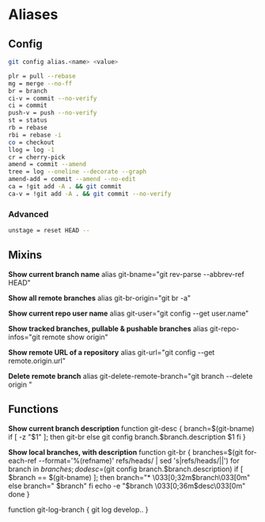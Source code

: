 # Aliases

## Config

```bash
git config alias.<name> <value>
```

```bash
plr = pull --rebase
mg = merge --no-ff
br = branch
ci-v = commit --no-verify
ci = commit
push-v = push --no-verify
st = status
rb = rebase
rbi = rebase -i
co = checkout
llog = log -1
cr = cherry-pick
amend = commit --amend
tree = log --oneline --decorate --graph
amend-add = commit --amend --no-edit
ca = !git add -A . && git commit
ca-v = !git add -A . && git commit --no-verify
```

### Advanced

```bash
unstage = reset HEAD --
```

## Mixins

**Show current branch name**
alias git-bname="git rev-parse --abbrev-ref HEAD"

**Show all remote branches**
alias git-br-origin="git br -a"

**Show current repo user name**
alias git-user="git config --get user.name"

**Show tracked branches, pullable & pushable branches**
alias git-repo-infos="git remote show origin"

**Show remote URL of a repository**
alias git-url="git config --get remote.origin.url"

**Delete remote branch**
alias git-delete-remote-branch="git branch --delete origin <branch>"

## Functions

**Show current branch description**
function git-desc {
  branch=$(git-bname)
    if [ -z "$1" ]; then
      git-br
    else
      git config branch.$branch.description $1
  fi
}

**Show local branches, with description**
function git-br {
  branches=$(git for-each-ref --format='%(refname)' refs/heads/ | sed 's|refs/heads/||')
  for branch in $branches; do
    desc=$(git config branch.$branch.description)
    if [ $branch == $(git-bname) ]; then
      branch="*  \033[0;32m$branch\033[0m"
     else
      branch="   $branch"
     fi
     echo -e "$branch \033[0;36m$desc\033[0m"
  done
}

function git-log-branch {
  git log develop..
}
